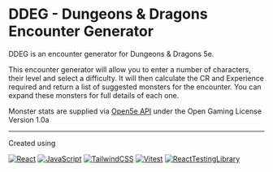 # DDEG - Dungeons & Dragons Encounter Generator

DDEG is an encounter generator for Dungeons &amp; Dragons 5e.

This encounter generator will allow you to enter a number of characters, their level and select a difficulty. It will then calculate the CR and Experience required and return a list of suggested monsters for the encounter. You can expand these monsters for full details of each one.

Monster stats are supplied via [Open5e API](https://open5e.com/) under the Open Gaming License Version 1.0a
<hr />
Created using
<br />

[![React](https://img.shields.io/badge/React-20232A?style=plastic&logo=react&logoColor=61DAFB)](https://reactjs.org/)
[![JavaScript]( 	https://img.shields.io/badge/JavaScript-20232A?style=plastic&logo=javascript&logoColor=F7DF1E)](https://developer.mozilla.org/en-US/docs/Web/JavaScript)
[![TailwindCSS](https://img.shields.io/badge/Tailwind_CSS-20232A?style=plastic&logo=tailwind-css&logoColor=06B6D4)](https://tailwindcss.com/)
[![Vitest](https://img.shields.io/badge/Vitest-20232A?style=plastic&logo=vitest&logoColor=6E9F18)](https://vitest.dev/)
[![ReactTestingLibrary](https://img.shields.io/badge/RTL-323330?style=plastic&logo=testing-library&logoColor=red)](https://testing-library.com/)
